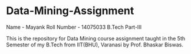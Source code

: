 # Data-Mining-Assignment

Name - Mayank
Roll Number - 14075033
B.Tech Part-III

This is the repository for Data Mining course assignment taught in the 5th Semester of my B.Tech from IIT(BHU), Varanasi by Prof. Bhaskar Biswas.
